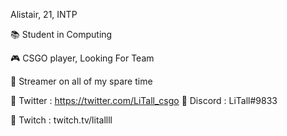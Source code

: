 Alistair, 21, INTP

📚 Student in Computing

🎮 CSGO player, Looking For Team

🎥 Streamer on all of my spare time

🔗 Twitter : https://twitter.com/LiTall_csgo
🔗 Discord : LiTall#9833

🔗 Twitch : twitch.tv/litallll

